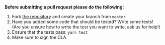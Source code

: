 **Before submitting a pull request please do the following:**

1. Fork [the repository](https://github.com/tinymce/tinymce) and create your branch from `master`
2. Have you added some code that should be tested? Write some tests! (Are you unsure how to write the test you want to write, ask us for help!)
3. Ensure that the tests pass: `yarn test`
4. Make sure to sign the CLA.